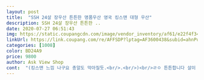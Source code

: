 ```yaml
---
layout: post 
title:  "SSH 24살 장우산 튼튼한 명품우산 영국 킹스맨 대형 우산" 
description: SSH 24살 장우산 튼튼한 ..
date: 2020-07-27 06:51:43 
img: https://static.coupangcdn.com/image/vendor_inventory/af61/e22f4f34d55b001b552e7e5afaff6d8b9cf72aea45c8fc91106bd889cbc1.jpg 
linkUrl: https://link.coupang.com/re/AFFSDP?lptag=AF3600438&subid=ahnPublicAsk&pageKey=1504219067&itemId=2582612750&vendorItemId=70574843305&traceid=V0-113-dc4e3897b535bbe9 
categories: [1008] 
color: BD24A9 
price: 9800 
author: Ask View Shop 
cont:  "(킹스맨 느낌 나구요 총알도 막아질듯.<br/>.<br/>)<br/>ㄹㅇ 튼튼합니다 살이 많아서 살짝 무겁긴한데<br/>남자기준으론 괜찮다보구요<br/>또한 우산커버는 나름 신경쓴거 같은데 끈이 너무 타이트함.<br/>.<br/>크로스로 메기에는 애매하고 한쪽으로만 걸면 흘러내리고 그냥 들고다녀야 할듯.<br/>.<br/><br/>만약에 잃어버리면 또 구매 예정<br/>우선 상품을 봤았을때는 커보였으나 실제 받아본 결과 시중에 있는 장우산보다 그냥 조금더? 펼쳤을때 큰우산임 대형우산이라 이게 대형우산이라 치기에는 애매.<br/>.<br/>성인둘이 쓰면 꽉차는 싸이즈 비많이 오다보면 어깨 젖는일이 잦을듯.<br/><br/>이가격에 이정도면 합격이라 봅니다<br/>접었을땐 일반 장우산길이인데 피면 확실히 넓어요<br/>펴고접는게 수동이라 좀 불편해도 쓰고 난 뒤 빗물을 털면 거의다 없어지니 실내 들어갈때 깔끔한게 좋습니다.<br/><br/>" 
---
```

